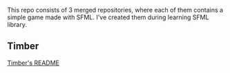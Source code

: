 This repo consists of 3 merged repositories, where each of them contains a simple game made with SFML. I've created them during learning SFML library.

## Timber
[Timber's README](timber/README.md)
